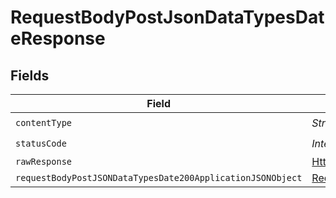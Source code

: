 # RequestBodyPostJsonDataTypesDateResponse


## Fields

| Field                                                                                                                               | Type                                                                                                                                | Required                                                                                                                            | Description                                                                                                                         |
| ----------------------------------------------------------------------------------------------------------------------------------- | ----------------------------------------------------------------------------------------------------------------------------------- | ----------------------------------------------------------------------------------------------------------------------------------- | ----------------------------------------------------------------------------------------------------------------------------------- |
| `contentType`                                                                                                                       | *String*                                                                                                                            | :heavy_check_mark:                                                                                                                  | N/A                                                                                                                                 |
| `statusCode`                                                                                                                        | *Integer*                                                                                                                           | :heavy_check_mark:                                                                                                                  | N/A                                                                                                                                 |
| `rawResponse`                                                                                                                       | [HttpResponse<byte[]>](https://docs.oracle.com/en/java/javase/11/docs/api/java.net.http/java/net/http/HttpResponse.html)            | :heavy_minus_sign:                                                                                                                  | N/A                                                                                                                                 |
| `requestBodyPostJSONDataTypesDate200ApplicationJSONObject`                                                                          | [RequestBodyPostJSONDataTypesDate200ApplicationJSON](../../models/operations/RequestBodyPostJSONDataTypesDate200ApplicationJSON.md) | :heavy_minus_sign:                                                                                                                  | OK                                                                                                                                  |